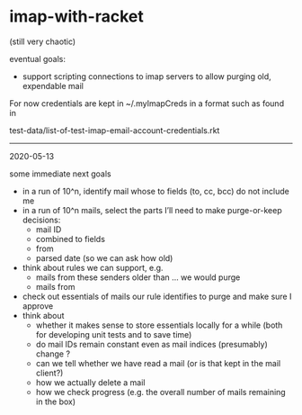 # imap-with-racket

(still very chaotic)

eventual goals:

- support scripting connections to imap servers to allow purging old, expendable mail

For now credentials are kept in ~/.myImapCreds in a format such as found in

  test-data/list-of-test-imap-email-account-credentials.rkt

- - - -

2020-05-13

some immediate next goals

- in a run of 10^n, identify mail whose to fields (to, cc, bcc) do not include me
- in a run of 10^n mails, select the parts I’ll need to make purge-or-keep decisions:
    - mail ID
    - combined to fields
    - from
    - parsed date (so we can ask how old)
- think about rules we can support, e.g.
    - mails from these senders older than … we would purge
    - mails from 
- check out essentials of mails our rule identifies to purge and make sure I approve
- think about
    - whether it makes sense to store essentials locally for a while (both for developing unit tests and to save time)
    - do mail IDs remain constant even as mail indices (presumably) change ?
    - can we tell whether we have read a mail (or is that kept in the mail client?)
    - how we actually delete a mail
    - how we check progress (e.g. the overall number of mails remaining in the box)
